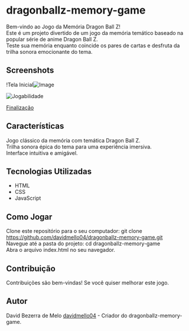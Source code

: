 # dragonballz-memory-game

Bem-vindo ao Jogo da Memória Dragon Ball Z!  
Este é um projeto divertido de um jogo da memória temático baseado na popular série de anime Dragon Ball Z.  
Teste sua memória enquanto coincide os pares de cartas e desfruta da trilha sonora emocionante do tema.

## Screenshots

!Tela Inicial![Image](https://github.com/davidmello04/dragonballz-memory-game/assets/102268159/bc4a77a6-3cfd-4ace-a39e-beb14fc68321)

![Jogabilidade](https://github.com/davidmello04/dragonballz-memory-game/assets/102268159/dc94ea3c-a31b-4d87-af74-587ed933c87e)

[Finalização](https://github.com/davidmello04/dragonballz-memory-game/assets/102268159/18dff3f8-7435-4719-90ed-6e1f3edd5f8b)



## Características
Jogo clássico da memória com temática Dragon Ball Z.  
Trilha sonora épica do tema para uma experiência imersiva.  
Interface intuitiva e amigável.  

## Tecnologias Utilizadas
- HTML  
- CSS  
- JavaScript  

## Como Jogar
Clone este repositório para o seu computador: git clone https://github.com/davidmello04/dragonballz-memory-game.git  
Navegue até a pasta do projeto: cd dragonballz-memory-game  
Abra o arquivo index.html no seu navegador.

## Contribuição
Contribuições são bem-vindas! Se você quiser melhorar este jogo.

## Autor
David Bezerra de Melo [davidmello04](https://github.com/davidmello04) - Criador do dragonballz-memory-game.
